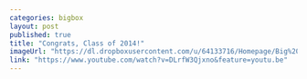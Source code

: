 ```yaml
---
categories: bigbox
layout: post
published: true
title: "Congrats, Class of 2014!"
imageUrl: "https://dl.dropboxusercontent.com/u/64133716/Homepage/Big%20Boxes/commencement_video.jpg"
link: "https://www.youtube.com/watch?v=DLrfW3Qjxno&feature=youtu.be"
---
```



